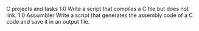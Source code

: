 C projects and tasks
1.0 Write a script that compiles a C file but does not link.
1.0 Asswmbler Write a script that generates the assembly code of a C code and save it in an output file.
